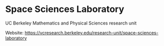 # Space Sciences Laboratory
UC Berkeley Mathematics and Physical Sciences research unit

Website: https://vcresearch.berkeley.edu/research-unit/space-sciences-laboratory
